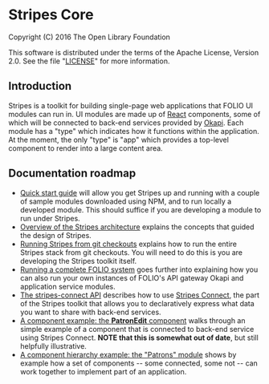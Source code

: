 # Stripes Core

Copyright (C) 2016 The Open Library Foundation

This software is distributed under the terms of the Apache License,
Version 2.0. See the file "[LICENSE](LICENSE)" for more information.

## Introduction

Stripes is a toolkit for building single-page web applications that FOLIO UI modules can run in. UI modules are made up of [React](https://facebook.github.io/react/) components, some of which will be connected to back-end services provided by [Okapi](https://github.com/folio-org/okapi). Each module has a "type" which indicates how it functions within the application. At the moment, the only "type" is "app" which provides a top-level component to render into a large content area.


## Documentation roadmap

* [Quick start guide](doc/quick-start.md) will allow you get Stripes up and running with a couple of sample modules downloaded using NPM, and to run locally a developed module. This should suffice if you are developing a module to run under Stripes.
* [Overview of the Stripes architecture](doc/overview.md) explains the concepts that guided the design of Stripes.
* [Running Stripes from git checkouts](doc/building-from-git-checkouts.md) explains how to run the entire Stripes stack from git checkouts. You will need to do this is you are developing the Stripes toolkit itself.
* [Running a complete FOLIO system](https://github.com/folio-org/ui-okapi-console/blob/master/doc/running-a-complete-system.md) goes further into explaining how you can also run your own instances of FOLIO's API gateway Okapi and application service modules.
* [The stripes-connect API](https://github.com/folio-org/stripes-connect/blob/master/api.md) describes how to use [Stripes Connect](https://github.com/folio-org/stripes-connect), the part of the Stripes toolkit that allows you to declaratively express what data you want to share with back-end services.
* [A component example: the **PatronEdit** component](doc/component-example.md) walks through an simple example of a component that is connected to back-end service using Stripes Connect. **NOTE that this is somewhat out of date**, but still helpfully illustrative.
* [A component hierarchy example: the "Patrons" module](doc/component-hierarchy.md) shows by example how a set of components -- some connected, some not -- can work together to implement part of an application.

